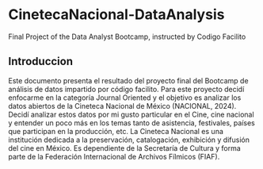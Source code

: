 # CinetecaNacional-DataAnalysis
Final Project of the Data Analyst Bootcamp, instructed by Codigo Facilito

## Introduccion
Este documento presenta el resultado del proyecto final del Bootcamp de análisis de datos impartido por código facilito.
Para este proyecto decidí enfocarme en la categoría Journal Oriented y el objetivo es analizar los datos abiertos de la Cineteca Nacional de México (NACIONAL, 2024).
Decidí analizar estos datos por mi gusto particular en el Cine, cine nacional y entender un poco más en los temas tanto de asistencia, festivales, países que participan en la producción, etc.
La Cineteca Nacional es una institución dedicada a la preservación, catalogación, exhibición y difusión del cine en México. Es dependiente de la Secretaría de Cultura y forma parte de la Federación Internacional de Archivos Fílmicos (FIAF).
